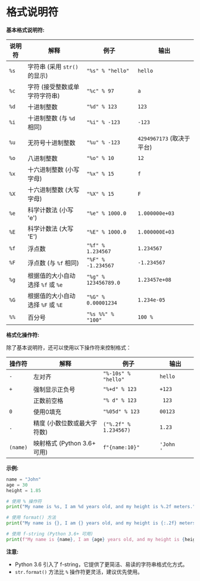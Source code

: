# 格式说明符

**基本格式说明符:**

| 说明符 | 解释 | 例子 | 输出 |
|---|---|---|---|
| `%s` | 字符串 (采用 `str()` 的显示) | `"%s" % "hello"` | `hello` |
| `%c` | 字符 (接受整数或单字符字符串) | `"%c" % 97` | `a` |
| `%d` | 十进制整数 | `"%d" % 123` | `123` |
| `%i` | 十进制整数 (与 `%d` 相同) | `"%i" % -123` | `-123` |
| `%u` | 无符号十进制整数 | `"%u" % -123` | `4294967173` (取决于平台) |
| `%o` | 八进制整数 | `"%o" % 10` | `12` |
| `%x` | 十六进制整数 (小写字母) | `"%x" % 15` | `f` |
| `%X` | 十六进制整数 (大写字母) | `"%X" % 15` | `F` |
| `%e` | 科学计数法 (小写 'e') | `"%e" % 1000.0` | `1.000000e+03` |
| `%E` | 科学计数法 (大写 'E') | `"%E" % 1000.0` | `1.000000E+03` |
| `%f` | 浮点数 | `"%f" % 1.234567` | `1.234567` |
| `%F` | 浮点数 (与 `%f` 相同) | `"%F" % -1.234567` | `-1.234567` |
| `%g` | 根据值的大小自动选择 `%f` 或 `%e` | `"%g" % 123456789.0` | `1.23457e+08` |
| `%G` | 根据值的大小自动选择 `%F` 或 `%E` | `"%G" % 0.00001234` | `1.234e-05` |
| `%%` |  百分号 | `"%s %%" % "100"` | `100 %` |

**格式化操作符:**

除了基本说明符，还可以使用以下操作符来控制格式：

| 操作符 | 解释 | 例子 | 输出 |
|---|---|---|---|
| `-` | 左对齐 | `"%-10s" % "hello"` | `hello     ` |
| `+` | 强制显示正负号 | `"%+d" % 123` | `+123` |
| ` ` | 正数前空格 | `"% d" % 123` | ` 123` |
| `0` | 使用0填充 | `"%05d" % 123` | `00123` |
| `.` | 精度 (小数位数或最大字符数) | `("%.2f" % 1.234567)` | `1.23` |
| `(name)` | 映射格式 (Python 3.6+ 可用) | `f"{name:10}"` | `'John      '` |

**示例:**

```python
name = "John"
age = 30
height = 1.85

# 使用 % 操作符
print("My name is %s, I am %d years old, and my height is %.2f meters." % (name, age, height))

# 使用 format() 方法
print("My name is {}, I am {} years old, and my height is {:.2f} meters.".format(name, age, height))

# 使用 f-string (Python 3.6+ 可用)
print(f"My name is {name}, I am {age} years old, and my height is {height:.2f} meters.")

```

**注意:**

- Python 3.6 引入了 f-string，它提供了更简洁、易读的字符串格式化方式。
- `str.format()` 方法比 `%` 操作符更灵活，建议优先使用。
